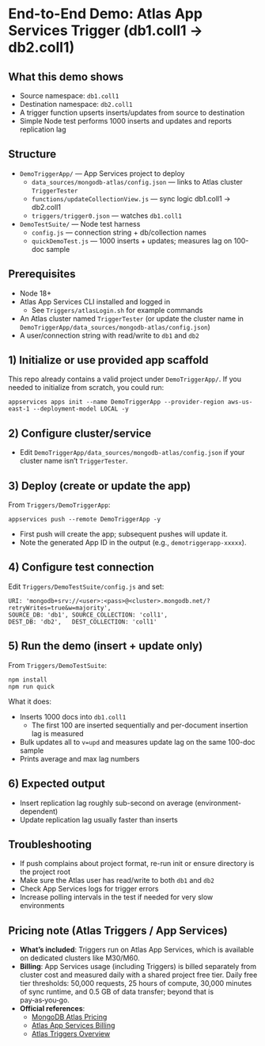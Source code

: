 # End-to-End Demo: Atlas App Services Trigger (db1.coll1 → db2.coll1)

## What this demo shows
- Source namespace: `db1.coll1`
- Destination namespace: `db2.coll1`
- A trigger function upserts inserts/updates from source to destination
- Simple Node test performs 1000 inserts and updates and reports replication lag

## Structure
- `DemoTriggerApp/` — App Services project to deploy
  - `data_sources/mongodb-atlas/config.json` — links to Atlas cluster `TriggerTester`
  - `functions/updateCollectionView.js` — sync logic db1.coll1 → db2.coll1
  - `triggers/trigger0.json` — watches `db1.coll1`
- `DemoTestSuite/` — Node test harness
  - `config.js` — connection string + db/collection names
  - `quickDemoTest.js` — 1000 inserts + updates; measures lag on 100-doc sample

## Prerequisites
- Node 18+
- Atlas App Services CLI installed and logged in
  - See `Triggers/atlasLogin.sh` for example commands
- An Atlas cluster named `TriggerTester` (or update the cluster name in `DemoTriggerApp/data_sources/mongodb-atlas/config.json`)
- A user/connection string with read/write to `db1` and `db2`

## 1) Initialize or use provided app scaffold
This repo already contains a valid project under `DemoTriggerApp/`.
If you needed to initialize from scratch, you could run:
```
appservices apps init --name DemoTriggerApp --provider-region aws-us-east-1 --deployment-model LOCAL -y
```

## 2) Configure cluster/service
- Edit `DemoTriggerApp/data_sources/mongodb-atlas/config.json` if your cluster name isn’t `TriggerTester`.

## 3) Deploy (create or update the app)
From `Triggers/DemoTriggerApp`:
```
appservices push --remote DemoTriggerApp -y
```
- First push will create the app; subsequent pushes will update it.
- Note the generated App ID in the output (e.g., `demotriggerapp-xxxxx`).

## 4) Configure test connection
Edit `Triggers/DemoTestSuite/config.js` and set:
```
URI: 'mongodb+srv://<user>:<pass>@<cluster>.mongodb.net/?retryWrites=true&w=majority',
SOURCE_DB: 'db1', SOURCE_COLLECTION: 'coll1',
DEST_DB: 'db2',   DEST_COLLECTION: 'coll1'
```

## 5) Run the demo (insert + update only)
From `Triggers/DemoTestSuite`:
```
npm install
npm run quick
```
What it does:
- Inserts 1000 docs into `db1.coll1`
  - The first 100 are inserted sequentially and per-document insertion lag is measured
- Bulk updates all to `v=upd` and measures update lag on the same 100-doc sample
- Prints average and max lag numbers

## 6) Expected output
- Insert replication lag roughly sub-second on average (environment-dependent)
- Update replication lag usually faster than inserts

## Troubleshooting
- If push complains about project format, re-run init or ensure directory is the project root
- Make sure the Atlas user has read/write to both `db1` and `db2`
- Check App Services logs for trigger errors
- Increase polling intervals in the test if needed for very slow environments

## Pricing note (Atlas Triggers / App Services)
- **What’s included**: Triggers run on Atlas App Services, which is available on dedicated clusters like M30/M60.
- **Billing**: App Services usage (including Triggers) is billed separately from cluster cost and measured daily with a shared project free tier. Daily free tier thresholds: 50,000 requests, 25 hours of compute, 30,000 minutes of sync runtime, and 0.5 GB of data transfer; beyond that is pay‑as‑you‑go.
- **Official references**:
  - [MongoDB Atlas Pricing](https://www.mongodb.com/pricing)
  - [Atlas App Services Billing](https://www.mongodb.com/docs/atlas/app-services/billing/)
  - [Atlas Triggers Overview](https://www.mongodb.com/docs/atlas/app-services/triggers/overview/)

